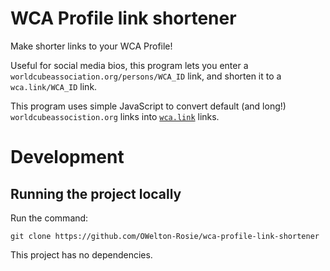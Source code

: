 # WCA Profile link shortener
Make shorter links to your WCA Profile!

Useful for social media bios, this program lets you enter a `worldcubeassociation.org/persons/WCA_ID` link, and shorten it to a `wca.link/WCA_ID` link.

This program uses simple JavaScript to convert default (and long!) `worldcubeassocistion.org` links into <a href="https://github.com/thewca/wca.link">`wca.link`</a> links. 

# Development
## Running the project locally
Run the command:
```
git clone https://github.com/OWelton-Rosie/wca-profile-link-shortener
```

This project has no dependencies.
